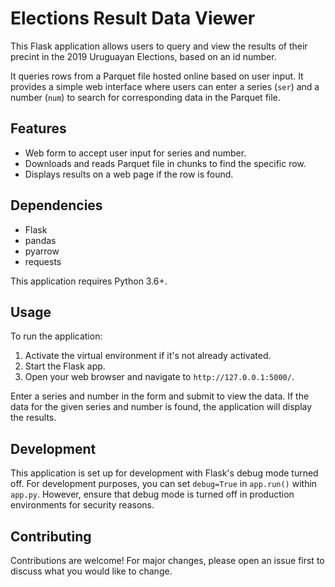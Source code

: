 # Elections Result Data Viewer

This Flask application allows users to query and view the results of their precint in the 2019 Uruguayan Elections, based on an id number.

It queries rows from a Parquet file hosted online based on user input. It provides a simple web interface where users can enter a series (`ser`) and a number (`num`) to search for corresponding data in the Parquet file.

## Features

- Web form to accept user input for series and number.
- Downloads and reads Parquet file in chunks to find the specific row.
- Displays results on a web page if the row is found.

## Dependencies

- Flask
- pandas
- pyarrow
- requests

This application requires Python 3.6+.

## Usage

To run the application:

1. Activate the virtual environment if it's not already activated.
2. Start the Flask app.
3. Open your web browser and navigate to `http://127.0.0.1:5000/`.

Enter a series and number in the form and submit to view the data. If the data for the given series and number is found, the application will display the results.

## Development

This application is set up for development with Flask's debug mode turned off. For development purposes, you can set `debug=True` in `app.run()` within `app.py`. However, ensure that debug mode is turned off in production environments for security reasons.

## Contributing

Contributions are welcome! For major changes, please open an issue first to discuss what you would like to change.

